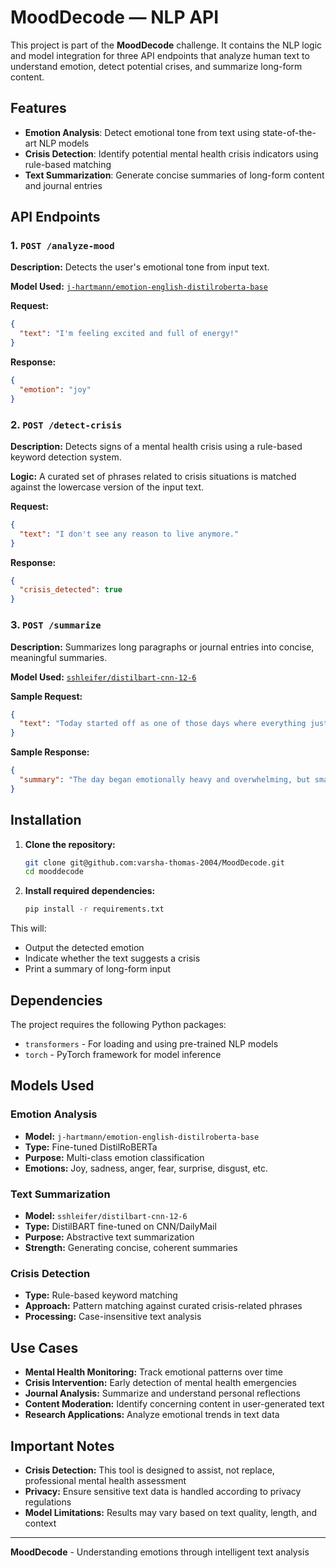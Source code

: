 # MoodDecode — NLP API

This project is part of the **MoodDecode** challenge. It contains the NLP logic and model integration for three API endpoints that analyze human text to understand emotion, detect potential crises, and summarize long-form content.

## Features

- **Emotion Analysis**: Detect emotional tone from text using state-of-the-art NLP models
- **Crisis Detection**: Identify potential mental health crisis indicators using rule-based matching
- **Text Summarization**: Generate concise summaries of long-form content and journal entries

## API Endpoints

### 1. `POST /analyze-mood`

**Description:** Detects the user's emotional tone from input text.

**Model Used:** [`j-hartmann/emotion-english-distilroberta-base`](https://huggingface.co/j-hartmann/emotion-english-distilroberta-base)

**Request:**
```json
{
  "text": "I'm feeling excited and full of energy!"
}
```

**Response:**
```json
{
  "emotion": "joy"
}
```

### 2. `POST /detect-crisis`

**Description:** Detects signs of a mental health crisis using a rule-based keyword detection system.

**Logic:** A curated set of phrases related to crisis situations is matched against the lowercase version of the input text.

**Request:**
```json
{
  "text": "I don't see any reason to live anymore."
}
```

**Response:**
```json
{
  "crisis_detected": true
}
```

### 3. `POST /summarize`

**Description:** Summarizes long paragraphs or journal entries into concise, meaningful summaries.

**Model Used:** [`sshleifer/distilbart-cnn-12-6`](https://huggingface.co/sshleifer/distilbart-cnn-12-6)

**Sample Request:**
```json
{
  "text": "Today started off as one of those days where everything just felt heavy. I woke up late because I couldn't sleep last night — my mind kept spinning with thoughts about everything I had to do and everything I haven't done. I skipped breakfast, which probably made me even more irritable. As I got to work, the number of emails and Slack messages waiting for me was overwhelming. I felt like no matter how fast I tried to move through my tasks, they just kept piling up. During the morning standup, I didn't feel like talking. I kept my camera off and just said I was 'fine,' even though I wasn't. I know people care, but sometimes it's easier to just keep it all inside. Around noon, I tried to take a break and went for a walk. The weather was warm, and there were kids playing in the park nearby. That gave me a moment of calm — like a small reminder that the world keeps moving even when you feel stuck. In the afternoon, I finally had a long-overdue conversation with a teammate about something that had been bothering me. It went better than I expected, and I felt a little lighter afterward. I even managed to finish two big tasks that had been on my plate for over a week. That gave me a small sense of accomplishment, even if the day started off badly. Now that I'm home, I feel emotionally drained but also proud that I didn't give up on the day. I wrote this all down to remind myself that even hard days can have good moments — and maybe tomorrow will be easier."
}
```

**Sample Response:**
```json
{
  "summary": "The day began emotionally heavy and overwhelming, but small moments of calm and a productive afternoon helped turn it around. Despite exhaustion, there was a sense of pride in not giving up."
}
```

## Installation

1. **Clone the repository:**
   ```bash
   git clone git@github.com:varsha-thomas-2004/MoodDecode.git
   cd mooddecode
   ```

2. **Install required dependencies:**
   ```bash
   pip install -r requirements.txt
   ```


This will:
- Output the detected emotion
- Indicate whether the text suggests a crisis
- Print a summary of long-form input

## Dependencies

The project requires the following Python packages:
- `transformers` - For loading and using pre-trained NLP models
- `torch` - PyTorch framework for model inference

## Models Used

### Emotion Analysis
- **Model:** `j-hartmann/emotion-english-distilroberta-base`
- **Type:** Fine-tuned DistilRoBERTa
- **Purpose:** Multi-class emotion classification
- **Emotions:** Joy, sadness, anger, fear, surprise, disgust, etc.

### Text Summarization
- **Model:** `sshleifer/distilbart-cnn-12-6`
- **Type:** DistilBART fine-tuned on CNN/DailyMail
- **Purpose:** Abstractive text summarization
- **Strength:** Generating concise, coherent summaries

### Crisis Detection
- **Type:** Rule-based keyword matching
- **Approach:** Pattern matching against curated crisis-related phrases
- **Processing:** Case-insensitive text analysis

## Use Cases

- **Mental Health Monitoring:** Track emotional patterns over time
- **Crisis Intervention:** Early detection of mental health emergencies
- **Journal Analysis:** Summarize and understand personal reflections
- **Content Moderation:** Identify concerning content in user-generated text
- **Research Applications:** Analyze emotional trends in text data

## Important Notes

- **Crisis Detection:** This tool is designed to assist, not replace, professional mental health assessment
- **Privacy:** Ensure sensitive text data is handled according to privacy regulations
- **Model Limitations:** Results may vary based on text quality, length, and context





---

**MoodDecode** - Understanding emotions through intelligent text analysis 